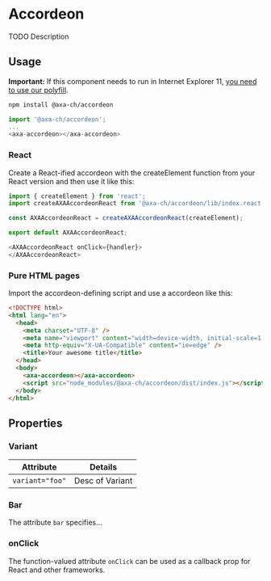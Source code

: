 # Accordeon

TODO Description

## Usage

**Important:** If this component needs to run in Internet Explorer 11, [you need to use our polyfill](https://github.com/axa-ch/patterns-library/tree/develop/src/components/05-utils/polyfill).

```bash
npm install @axa-ch/accordeon
```

```js
import '@axa-ch/accordeon';
...
<axa-accordeon></axa-accordeon>
```

### React

Create a React-ified accordeon with the createElement function from your React version and then use it like this:

```js
import { createElement } from 'react';
import createAXAAccordeonReact from '@axa-ch/accordeon/lib/index.react';

const AXAAccordeonReact = createAXAAccordeonReact(createElement);

export default AXAAccordeonReact;
```

```js
<AXAAccordeonReact onClick={handler}>
</AXAAccordeonReact>
```

### Pure HTML pages

Import the accordeon-defining script and use a accordeon like this:

```html
<!DOCTYPE html>
<html lang="en">
  <head>
    <meta charset="UTF-8" />
    <meta name="viewport" content="width=device-width, initial-scale=1.0" />
    <meta http-equiv="X-UA-Compatible" content="ie=edge" />
    <title>Your awesome title</title>
  </head>
  <body>
    <axa-accordeon></axa-accordeon>
    <script src="node_modules/@axa-ch/accordeon/dist/index.js"></script>
  </body>
</html>
```

## Properties

### Variant

| Attribute             | Details                 |
| --------------------- | ----------------------- |
| `variant="foo"`       | Desc of Variant         |

### Bar

The attribute `bar` specifies...

### onClick

The function-valued attribute `onClick` can be used as a callback prop for React and other frameworks.
